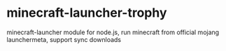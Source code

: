 # minecraft-launcher-trophy
minecraft-launcher module for node.js, run minecraft from official mojang launchermeta, support sync downloads
